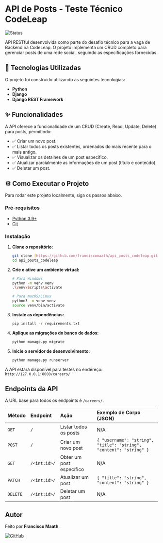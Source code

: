# API de Posts - Teste Técnico CodeLeap

![Status](https://img.shields.io/badge/status-concluído-brightgreen)

API RESTful desenvolvida como parte do desafio técnico para a vaga de Backend na CodeLeap. O projeto implementa um CRUD completo para gerenciar posts de uma rede social, seguindo as especificações fornecidas.

## 🚀 Tecnologias Utilizadas

O projeto foi construído utilizando as seguintes tecnologias:

- **Python**
- **Django**
- **Django REST Framework**

## ✨ Funcionalidades

A API oferece a funcionalidade de um CRUD (Create, Read, Update, Delete) para posts, permitindo:

-   ✅ Criar um novo post.
-   ✅ Listar todos os posts existentes, ordenados do mais recente para o mais antigo.
-   ✅ Visualizar os detalhes de um post específico.
-   ✅ Atualizar parcialmente as informações de um post (título e conteúdo).
-   ✅ Deletar um post.

## ⚙️ Como Executar o Projeto

Para rodar este projeto localmente, siga os passos abaixo.

### **Pré-requisitos**

-   [Python 3.9+](https://www.python.org/downloads/)
-   [Git](https://git-scm.com/)

### **Instalação**

1.  **Clone o repositório:**
    ```sh
    git clone [https://github.com/franciscomaath/api_posts_codeleap.git](https://github.com/franciscomaath/api_posts_codeleap.git)
    cd api_posts_codeleap
    ```

2.  **Crie e ative um ambiente virtual:**
    ```sh
    # Para Windows
    python -m venv venv
    .\venv\Scripts\activate

    # Para macOS/Linux
    python3 -m venv venv
    source venv/bin/activate
    ```

3.  **Instale as dependências:**
    ```sh
    pip install -r requirements.txt
    ```

4.  **Aplique as migrações do banco de dados:**
    ```sh
    python manage.py migrate
    ```

5.  **Inicie o servidor de desenvolvimento:**
    ```sh
    python manage.py runserver
    ```

A API estará disponível para testes no endereço: `http://127.0.0.1:8000/careers/`

## Endpoints da API

A URL base para todos os endpoints é `/careers/`.

| Método | Endpoint         | Ação                | Exemplo de Corpo (JSON)                                |
| :----- | :--------------- | :------------------ | :----------------------------------------------------- |
| `GET`  | `/`              | Listar todos os posts | N/A                                                    |
| `POST` | `/`              | Criar um novo post  | `{ "username": "string", "title": "string", "content": "string" }` |
| `GET`  | `/<int:id>/`     | Obter um post específico | N/A                                                    |
| `PATCH`| `/<int:id>/`     | Atualizar um post     | `{ "title": "string", "content": "string" }`           |
| `DELETE`| `/<int:id>/`     | Deletar um post       | N/A                                                    |

## Autor

Feito por **Francisco Maath**.

[![GitHub](https://img.shields.io/badge/GitHub-franciscomaath-blue?logo=github)](https://github.com/franciscomaath)
